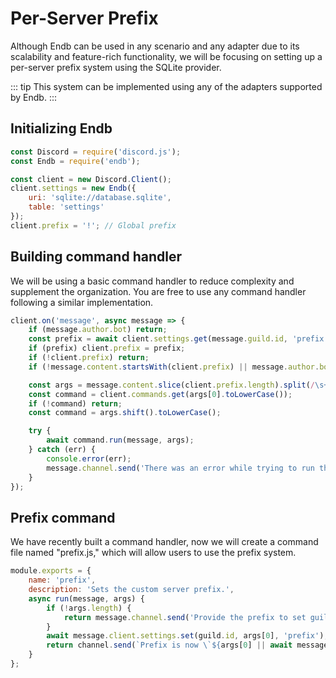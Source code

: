 # Per-Server Prefix

Although Endb can be used in any scenario and any adapter due to its scalability and feature-rich functionality, we will be focusing on setting up a per-server prefix system using the SQLite provider.

::: tip 
This system can be implemented using any of the adapters supported by Endb.
:::

## Initializing Endb

```javascript
const Discord = require('discord.js');
const Endb = require('endb');

const client = new Discord.Client();
client.settings = new Endb({
    uri: 'sqlite://database.sqlite',
    table: 'settings'
});
client.prefix = '!'; // Global prefix
```

## Building command handler

We will be using a basic command handler to reduce complexity and supplement the organization. You are free to use any command handler following a similar implementation.

```javascript
client.on('message', async message => {
    if (message.author.bot) return;
    const prefix = await client.settings.get(message.guild.id, 'prefix');
    if (prefix) client.prefix = prefix;
    if (!client.prefix) return;
    if (!message.content.startsWith(client.prefix) || message.author.bot) return;

    const args = message.content.slice(client.prefix.length).split(/\s+/);
    const command = client.commands.get(args[0].toLowerCase());
    if (!command) return;
    const command = args.shift().toLowerCase();

    try {
        await command.run(message, args);
    } catch (err) {
        console.error(err);
        message.channel.send('There was an error while trying to run that command.');
    }
});
```

## Prefix command

We have recently built a command handler, now we will create a command file named "prefix.js," which will allow users to use the prefix system.

```javascript
module.exports = {
    name: 'prefix',
    description: 'Sets the custom server prefix.',
    async run(message, args) {
        if (!args.length) {
            return message.channel.send('Provide the prefix to set guild prefix');
        }
        await message.client.settings.set(guild.id, args[0], 'prefix');
        return channel.send(`Prefix is now \`${args[0] || await message.client.settings.get(message.guild.id, 'prefix')}\``);
    }
};
```
